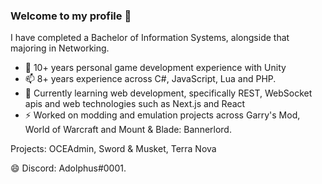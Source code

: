 ### Welcome to my profile 👋

I have completed a Bachelor of Information Systems, alongside that majoring in Networking.

- 💬 10+ years personal game development experience with Unity
- 📫 8+ years experience across C#, JavaScript, Lua and PHP.
- 🌱 Currently learning web development, specifically REST, WebSocket apis and web technologies such as Next.js and React
- ⚡ Worked on modding and emulation projects across Garry's Mod, World of Warcraft and Mount & Blade: Bannerlord.

Projects: OCEAdmin, Sword & Musket, Terra Nova

 😄 Discord: Adolphus#0001.
